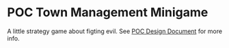 # POC Town Management Minigame

A little strategy game about figting evil. See [POC Design Document](docs/POC%20Town%20Management%20Minigame%20Design%20Document.md) for more info.
